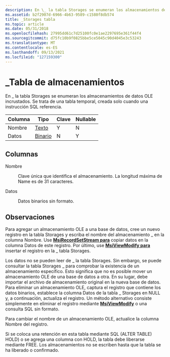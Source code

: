 ```yaml
---
description: En \_ la tabla Storages se enumeran los almacenamientos de datos OLE incrustados. Se trata de una tabla temporal, creada solo cuando una instrucción SQL referencia.
ms.assetid: b2f2907d-6966-4b63-9589-c1580f8db574
title: _Storages tabla
ms.topic: article
ms.date: 05/31/2018
ms.openlocfilehash: 27995dd61c7d25100fc0e1ae2297695e361f44f4
ms.sourcegitcommit: d75fc10b9f0825bbe5ce5045c90d4045e3c53243
ms.translationtype: MT
ms.contentlocale: es-ES
ms.lasthandoff: 09/13/2021
ms.locfileid: "127159300"
---
```

# <a name="_storages-table"></a>\_Tabla de almacenamientos

En \_ la tabla Storages se enumeran los almacenamientos de datos OLE incrustados. Se trata de una tabla temporal, creada solo cuando una instrucción SQL referencia.



| Columna | Tipo                 | Clave | Nullable |
|--------|----------------------|-----|----------|
| Nombre   | [Texto](text.md)     | Y   | N        |
| Datos   | [Binario](binary.md) | N   | Y        |



 

## <a name="columns"></a>Columnas

<dl> <dt>

<span id="Name"></span><span id="name"></span><span id="NAME"></span>Nombre
</dt> <dd>

Clave única que identifica el almacenamiento. La longitud máxima de Name es de 31 caracteres.

</dd> <dt>

<span id="Data"></span><span id="data"></span><span id="DATA"></span>Datos
</dt> <dd>

Datos binarios sin formato.

</dd> </dl>

## <a name="remarks"></a>Observaciones

Para agregar un almacenamiento OLE a una base de datos, cree un nuevo registro en la tabla Storages y escriba el nombre del almacenamiento \_ en la columna Nombre. Use [**MsiRecordSetStream para**](/windows/desktop/api/Msiquery/nf-msiquery-msirecordsetstreama) copiar datos en la columna Datos de este registro. Por último, use [**MsiViewModify para**](/windows/desktop/api/Msiquery/nf-msiquery-msiviewmodify) insertar el registro en la \_ tabla Storages.

Los datos no se pueden leer de \_ la tabla Storages. Sin embargo, se puede consultar la tabla Storages \_ para comprobar la existencia de un almacenamiento específico. Esto significa que no es posible mover un almacenamiento OLE de una base de datos a otra. En su lugar, debe importar el archivo de almacenamiento original en la nueva base de datos. Para eliminar un almacenamiento OLE, captura el registro que contiene los datos binarios, establece la columna Datos de la tabla \_ Storages en NULL y, a continuación, actualiza el registro. Un método alternativo consiste simplemente en eliminar el registro mediante [**MsiViewModify**](/windows/desktop/api/Msiquery/nf-msiquery-msiviewmodify) o una consulta SQL sin formato.

Para cambiar el nombre de un almacenamiento OLE, actualice la columna Nombre del registro.

Si se coloca una retención en esta tabla mediante SQL (ALTER TABLE) <table> HOLD) o se agrega una columna con HOLD, la tabla debe liberarse mediante FREE. Los almacenamientos no se escriben hasta que la tabla se ha liberado o confirmado.

 

 



